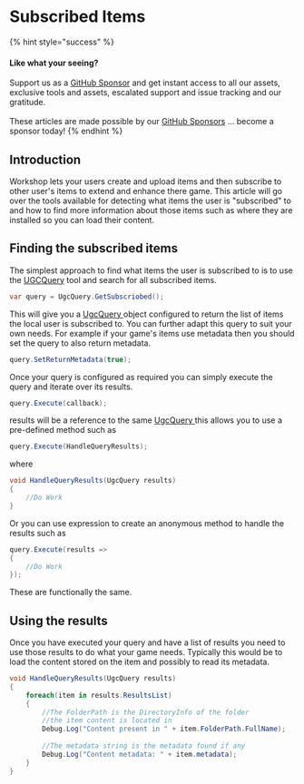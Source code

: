 # Subscribed Items

{% hint style="success" %}
#### Like what your seeing?

Support us as a [GitHub Sponsor](../../become-a-sponsor/) and get instant access to all our assets, exclusive tools and assets, escalated support and issue tracking and our gratitude.\
\
These articles are made possible by our [GitHub Sponsors](../../become-a-sponsor/) ... become a sponsor today!
{% endhint %}

## Introduction

Workshop lets your users create and upload items and then subscribe to other user's items to extend and enhance there game. This article will go over the tools available for detecting what items the user is "subscribed" to and how to find more information about those items such as where they are installed so you can load their content.

## Finding the subscribed items

The simplest approach to find what items the user is subscribed to is to use the [UGCQuery](../../heathens-toolkit-for-steamworks-sdk/unity/objects/ugc-query.md) tool and search for all subscribed items.&#x20;

```csharp
var query = UgcQuery.GetSubscriobed();
```

This will give you a [UgcQuery ](../../heathens-toolkit-for-steamworks-sdk/unity/objects/ugc-query.md)object configured to return the list of items the local user is subscribed to. You can further adapt this query to suit your own needs. For example if your game's items use metadata then you should set the query to also return metadata.

```csharp
query.SetReturnMetadata(true);
```

Once your query is configured as required you can simply execute the query and iterate over its results.

```csharp
query.Execute(callback);
```

results will be a reference to the same [UgcQuery ](../../heathens-toolkit-for-steamworks-sdk/unity/objects/ugc-query.md)this allows you to use a pre-defined method such as

```csharp
query.Execute(HandleQueryResults);
```

where

```csharp
void HandleQueryResults(UgcQuery results)
{
    //Do Work
}
```

Or you can use expression to create an anonymous method to handle the results such as

```csharp
query.Execute(results =>
{
    //Do Work
});
```

These are functionally the same.

## Using the results

Once you have executed your query and have a list of results you need to use those results to do what your game needs. Typically this would be to load the content stored on the item and possibly to read its metadata.

```csharp
void HandleQueryResults(UgcQuery results)
{
    foreach(item in results.ResultsList)
    {
        //The FolderPath is the DirectoryInfo of the folder 
        //the item content is located in
        Debug.Log("Content present in " + item.FolderPath.FullName);
        
        //The metadata string is the metadata found if any 
        Debug.Log("Content metadata: " + item.metadata);
    }
}
```
